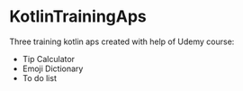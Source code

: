 # KotlinTrainingAps

Three training kotlin aps created with help of Udemy course:
 
 * Tip Calculator
 * Emoji Dictionary
 * To do list
